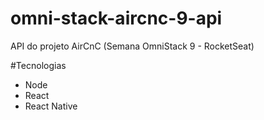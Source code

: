 # omni-stack-aircnc-9-api

API do projeto AirCnC (Semana OmniStack 9 - RocketSeat)

#Tecnologias

- Node
- React
- React Native
